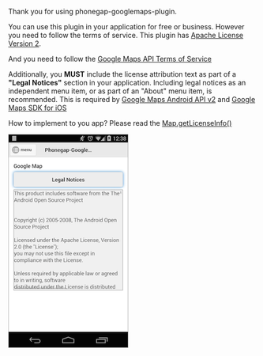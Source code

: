 Thank you for using phonegap-googlemaps-plugin.

You can use this plugin in your application for free or business.
However you need to follow the terms of service.
This plugin has [Apache License Version 2](https://github.com/mapsplugin/cordova-plugin-googlemaps/blob/master/LICENSE).

And you need to follow the [Google Maps API Terms of Service](https://developers.google.com/maps/terms)

Additionally, you **MUST** include the license attribution text as part of a **"Legal Notices"** section in your application. Including legal notices as an independent menu item, or as part of an "About" menu item, is recommended.
This is required by [Google Maps Android API v2](https://developers.google.com/maps/documentation/android/intro#attribution_requirements) and [Google Maps SDK for iOS](https://developers.google.com/maps/documentation/ios/intro#attribution_requirements)

How to implement to you app?
Please read the [Map.getLicenseInfo()](../class/Map/getLicenseInfo/README.md)

![](../class/Map/getLicenseInfo/getLicenseInfo.png)
